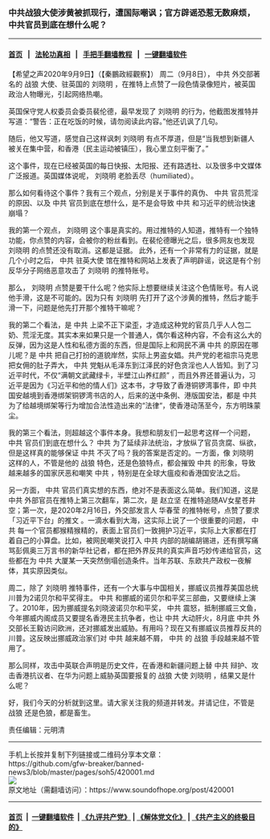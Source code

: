 ### 中共战狼大使涉黄被抓现行，遭国际嘲讽；官方辟谣恐惹无数麻烦，中共官员到底在想什么呢？
------------------------

#### [首页](https://github.com/gfw-breaker/banned-news3/blob/master/README.md) &nbsp;&nbsp;|&nbsp;&nbsp; [法轮功真相](https://github.com/begood0513/basic/blob/master/README.md)  &nbsp;&nbsp;|&nbsp;&nbsp; [手把手翻墙教程](https://github.com/gfw-breaker/guides/wiki)  &nbsp;&nbsp;|&nbsp;&nbsp; [一键翻墙软件](https://github.com/gfw-breaker/nogfw/blob/master/README.md)  



<div><div class="Content__Wrapper sc-1bvya0-0 grZQxZ">
 <p class="meta-top">
  <span class="meta">
   【希望之声2020年9月9日】（【秦鵬政經觀察】）
  </span>
  周二（9月8日），
  <ok href="/term/1059">
   中共
  </ok>
  外交部著名的
  <ok href="/term/3714">
   战狼
  </ok>
  大使、驻英国的
  <ok href="/term/9065">
   刘晓明
  </ok>
  ，在推特上点赞了一段色情录像短片，被英国政治人物曝光，引起网络热嘲。
 </p>
 <p>
  英国保守党人权委员会委员裴伦德，最早发现了
  <ok href="/term/9065">
   刘晓明
  </ok>
  的行为，他截图发推特并写道：“警告：正在吃饭的时候，请勿阅读此内容。”他还讥讽了几句。
 </p>
 <div class="AD_Embed__Wrap-sc-1xslmin-0 igMuqX module desktop">
  <div>
  </div>
 </div>
 <p>
  随后，他又写道，感觉自己这样讽刺
  <ok href="/term/9065">
   刘晓明
  </ok>
  有点不厚道，但是“当我想到新疆人被关在集中营，和香港（民主运动被镇压），我心里立刻平衡了。”
 </p>
 <p>
  这个事件，现在已经被英国的每日快报、太阳报、还有路透社、以及很多中文媒体广泛报道。英国媒体说呢，
  <ok href="/term/9065">
   刘晓明
  </ok>
  老脸丢尽（humiliated）。
 </p>
 <p>
  那么如何看待这个事件？我有三个观点，分别是关于事件的真伪、
  <ok href="/term/1059">
   中共
  </ok>
  官员荒淫的原因、以及
  <ok href="/term/1059">
   中共
  </ok>
  官员到底在想什么，是不是会导致
  <ok href="/term/1059">
   中共
  </ok>
  和习近平的统治快速崩塌？
 </p>
 <p>
  我的第一个观点，
  <ok href="/term/9065">
   刘晓明
  </ok>
  这个事是真实的。用过推特的人知道，推特有一个独特功能，你点赞的内容，会被你的粉丝看到。在裴伦德曝光之后，很多网友也发现
  <ok href="/term/9065">
   刘晓明
  </ok>
  的点赞还没有取消。这都是证据。 此外，还有一个非常有力的证据，就是几个小时之后，
  <ok href="/term/1059">
   中共
  </ok>
  <ok href="/term/371764">
   驻英大使
  </ok>
  馆在推特和网站上发表了声明辟谣，说这是有个别反华分子网络恶意攻击了
  <ok href="/term/9065">
   刘晓明
  </ok>
  的推特账号。
 </p>
 <p>
  那么，
  <ok href="/term/9065">
   刘晓明
  </ok>
  点赞是要干什么呢？他实际上想要继续关注这个色情账号。有人说他手滑，这是不可能的。因为只有
  <ok href="/term/9065">
   刘晓明
  </ok>
  先打开了这个涉黄的推特，然后才能手滑一下，问题是他先打开那个推特干嘛呢？
 </p>
 <p>
  我的第二个看法，是
  <ok href="/term/1059">
   中共
  </ok>
  上梁不正下梁歪，才造成这种党的官员几乎人人包二奶、荒淫无度。其实本来如果只是一个普通人，偶尔看这种内容，不会有这么大的反弹，因为这是人性和私德方面的东西，但是国际上和网民不满
  <ok href="/term/1059">
   中共
  </ok>
  的原因在哪儿呢？是
  <ok href="/term/1059">
   中共
  </ok>
  把自己打扮的道貌岸然，实际上男盗女娼。共产党的老祖宗马克思把女佣的肚子弄大，
  <ok href="/term/1059">
   中共
  </ok>
  党魁从毛泽东到江泽民的好色贪淫也人人皆知。到了习近平时代，不仅“满朝文武藏绿卡，半壁江山养红颜” ，而且外界还普遍认为，习近平是因为《习近平和他的情人们》这本书，才导致了香港铜锣湾事件，即
  <ok href="/term/1059">
   中共
  </ok>
  国安越境到香港绑架铜锣湾书店的人，后来的送中条例、港版国安法，都是
  <ok href="/term/1059">
   中共
  </ok>
  为了给越境绑架等行为增加合法性造出来的“法律“，使香港动荡至今，东方明珠蒙尘。
 </p>
 <p>
  我的第三个看法，则超越这个事件本身。我想和朋友们一起思考这样一个问题，
  <ok href="/term/1059">
   中共
  </ok>
  官员们到底在想什么？
  <ok href="/term/1059">
   中共
  </ok>
  为了延续非法统治，才放纵了官员贪腐、纵欲，但是这样真的能够保证
  <ok href="/term/1059">
   中共
  </ok>
  不灭了吗？我的答案是否定的。一方面，像
  <ok href="/term/9065">
   刘晓明
  </ok>
  这样的人，不管是他的
  <ok href="/term/3714">
   战狼
  </ok>
  特色，还是色狼特点，都会摧毁
  <ok href="/term/1059">
   中共
  </ok>
  的形象，导致越来越多的国家厌恶和嘲笑
  <ok href="/term/1059">
   中共
  </ok>
  ，特别是在全球大瘟疫和香港国安法之后。
 </p>
 <p>
  另一方面，
  <ok href="/term/1059">
   中共
  </ok>
  官员们真实想的东西，绝对不是表面这么简单。我们知道，这是
  <ok href="/term/1059">
   中共
  </ok>
  外部官员在推特上第三次翻车，第二次，是
  <ok href="/term/145937">
   赵立坚
  </ok>
  在推特追随AV女星苍井空；第一次，是2020年2月16日，外交部发言人
  <ok href="/term/3277">
   华春莹
  </ok>
  的推特帐号，点赞了要求「习近平下台」的推文 。一滴水看到大海，这实际上说了一个很重要的问题，
  <ok href="/term/1059">
   中共
  </ok>
  每一个官员都猴精猴精的，表面上官员们一致拥护习近平，实际上大家都在打着自己的小算盘。比如，被网民嘲笑说打入
  <ok href="/term/1059">
   中共
  </ok>
  内部的胡编胡锡进，还有撰写痛骂彭佩奥三万言书的新华社记者，都在把外界反共的真实声音巧妙传递给官员，这些都在为
  <ok href="/term/1059">
   中共
  </ok>
  大厦某一天突然倒塌创造条件。当年苏联、东欧共产政权一夜解体，其实原因类似。
 </p>
 <div class="AD_Embed__Wrap-sc-1xslmin-0 igMuqX module desktop">
  <div>
  </div>
 </div>
 <p>
  周二，除了
  <ok href="/term/9065">
   刘晓明
  </ok>
  推特事件，还有一个大事与中国相关，挪威议员推荐美国总统川普为2诺贝尔和平奖得主。
  <ok href="/term/1059">
   中共
  </ok>
  和挪威的诺贝尔和平奖三部曲，又要继续上演了。2010年，因为挪威提名刘晓波诺贝尔和平奖，
  <ok href="/term/1059">
   中共
  </ok>
  震怒，抵制挪威三文鱼，今年挪威内阁成员又要提名香港民主抗争者，也让
  <ok href="/term/1059">
   中共
  </ok>
  大动肝火，8月底
  <ok href="/term/1059">
   中共
  </ok>
  外交部长王毅访问欧洲，还对挪威发出威胁。有用吗？现在又有挪威议员推荐反共的川普。这反映出挪威政治家们对
  <ok href="/term/1059">
   中共
  </ok>
  越来越不屑，
  <ok href="/term/1059">
   中共
  </ok>
  的
  <ok href="/term/3714">
   战狼
  </ok>
  手段越来越不管用了。
 </p>
 <p>
  那么同样，攻击中英联合声明是历史文件，在香港和新疆问题上替
  <ok href="/term/1059">
   中共
  </ok>
  辩护、攻击香港抗议者、在华为问题上威胁英国要报复的
  <ok href="/term/3714">
   战狼
  </ok>
  大使
  <ok href="/term/9065">
   刘晓明
  </ok>
  ，结果又是什么呢？
 </p>
 <p>
  好，我们今天的分析就到这里。请大家关注我的频道并转发。并请记住，不管是
  <ok href="/term/3714">
   战狼
  </ok>
  还是色狼，都是畜生。
 </p>
 <p class="meta-btm">
  责任编辑：元明清
 </p>
</div>
</div>
<hr/>
手机上长按并复制下列链接或二维码分享本文章：<br/>
https://github.com/gfw-breaker/banned-news3/blob/master/pages/soh5/420001.md <br/>
<a href='https://github.com/gfw-breaker/banned-news3/blob/master/pages/soh5/420001.md'><img src='https://github.com/gfw-breaker/banned-news3/blob/master/pages/soh5/420001.md.png'/></a> <br/>
原文地址（需翻墙访问）：https://www.soundofhope.org/post/420001


------------------------
#### [首页](https://github.com/gfw-breaker/banned-news3/blob/master/README.md) &nbsp;|&nbsp; [一键翻墙软件](https://github.com/gfw-breaker/nogfw/blob/master/README.md) &nbsp;| [《九评共产党》](https://github.com/gfw-breaker/9ping.md/blob/master/README.md#九评之一评共产党是什么) | [《解体党文化》](https://github.com/gfw-breaker/jtdwh.md/blob/master/README.md) | [《共产主义的终极目的》](https://github.com/gfw-breaker/gczydzjmd.md/blob/master/README.md)


<img src='http://gfw-breaker.win/banned-news3/pages/soh5/420001.md' width='0px' height='0px'/>